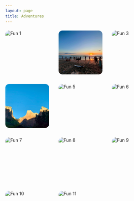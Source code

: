 ```yaml
---
layout: page
title: Adventures
---
```


<style>
.collage-grid {
  display: grid;
  grid-template-columns: repeat(3, 1fr);
  gap: 30px;
  margin: 20px 0 20px 0;  
  padding: 0;  
  max-width: calc(100% - 30px);  
  margin-left: 0px;  
}
.collage-item {
  position: relative;
  overflow: hidden;
  border-radius: 12px;
  aspect-ratio: 1;  
}
.collage-item img {
  width: 100%;
  height: 100%;
  object-fit: cover;
  transition: transform 0.3s ease;
}
.collage-item:hover img {
  transform: scale(1.1);
}
.caption {
  position: absolute;
  bottom: 0;
  left: 0;
  right: 0;
  background: rgba(0, 0, 0, 0.7);
  color: white;
  padding: 8px;
  text-align: center;
  transform: translateY(100%);
  transition: transform 0.3s ease;
}
.collage-item:hover .caption {
  transform: translateY(0);
}
</style>

<div class="collage-grid">
  <div class="collage-item">
    <img src="/public/images/collage/1.png" alt="Fun 1">
    <div class="caption">Caption 1</div>
  </div>
  <div class="collage-item">
    <img src="/public/images/collage/2.png" alt="Fun 2">
    <div class="caption">Caption 2</div>
  </div>
  <div class="collage-item">
    <img src="/public/images/collage/3.png" alt="Fun 3">
    <div class="caption">Caption 3</div>
  </div>
  <div class="collage-item">
    <img src="/public/images/collage/4.png" alt="Fun 4">
    <div class="caption">Caption 4</div>
  </div>
  <div class="collage-item">
    <img src="/public/images/collage/5.png" alt="Fun 5">
    <div class="caption">Caption 5</div>
  </div>
  <div class="collage-item">
    <img src="/public/images/collage/6.png" alt="Fun 6">
    <div class="caption">Caption 6</div>
  </div>
  <div class="collage-item">
    <img src="/public/images/collage/7.png" alt="Fun 7">
    <div class="caption">Caption 7</div>
  </div>
  <div class="collage-item">
    <img src="/public/images/collage/8.png" alt="Fun 8">
    <div class="caption">Caption 8</div>
  </div>
  <div class="collage-item">
    <img src="/public/images/collage/9.png" alt="Fun 9">
    <div class="caption">Caption 9</div>
  </div>
  <div class="collage-item">
    <img src="/public/images/collage/10.png" alt="Fun 10">
    <div class="caption">Caption 10</div>
  </div>
  <div class="collage-item">
    <img src="/public/images/collage/11.png" alt="Fun 11">
    <div class="caption">Caption 11</div>
  </div>
  <!-- Add more items as needed -->
</div>
